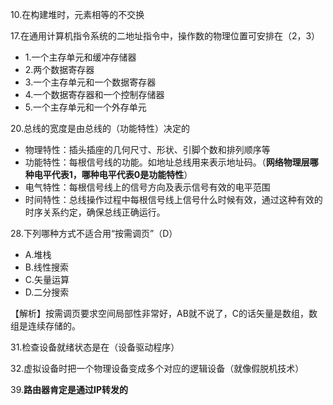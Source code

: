 10.在构建堆时，元素相等的不交换

17.在通用计算机指令系统的二地址指令中，操作数的物理位置可安排在（2，3）

- 1.一个主存单元和缓冲存储器
- 2.两个数据寄存器
- 3.一个主存单元和一个数据寄存器
- 4.一个数据寄存器和一个控制存储器
- 5.一个主存单元和一个外存单元

20.总线的宽度是由总线的（功能特性）决定的

- 物理特性：插头插座的几何尺寸、形状、引脚个数和排列顺序等
- 功能特性：每根信号线的功能。如地址总线用来表示地址码。（**网络物理层哪种电平代表1，哪种电平代表0是功能特性**）
- 电气特性：每根信号线上的信号方向及表示信号有效的电平范围
- 时间特性：总线操作过程中每根信号线上信号什么时候有效，通过这种有效的时序关系约定，确保总线正确运行。

28.下列哪种方式不适合用“按需调页”（D）

- A.堆栈
- B.线性搜索
- C.矢量运算
- D.二分搜索

【解析】按需调页要求空间局部性非常好，AB就不说了，C的话矢量是数组，数组是连续存储的。

31.检查设备就绪状态是在（设备驱动程序）

32.虚拟设备时把一个物理设备变成多个对应的逻辑设备（就像假脱机技术）

39.**路由器肯定是通过IP转发的**
